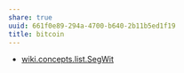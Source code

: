 ```yaml
---
share: true
uuid: 661f0e89-294a-4700-b640-2b11b5ed1f19
title: bitcoin
---
```



* [wiki.concepts.list.SegWit](/undefined)
